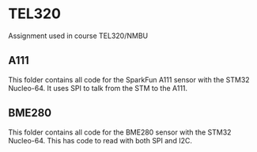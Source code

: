 # TEL320
Assignment used in course TEL320/NMBU

## A111
This folder contains all code for the SparkFun A111 sensor with the STM32 Nucleo-64.
It uses SPI to talk from the STM to the A111.

## BME280
This folder contains all code for the BME280 sensor with the STM32 Nucleo-64.
This has code to read with both SPI and I2C.
